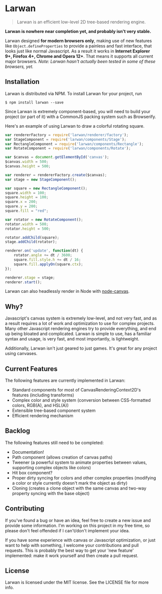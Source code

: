 # Larwan

> Larwan is an efficient low-level 2D tree-based rendering engine.

**Larwan is nowhere near completion yet, and probably isn't very stable.**

Larwan designed **for modern browsers only**, making use of new features like `Object.defineProperties` to provide a painless and fast interface, that looks just like normal Javascript. As a result it works in **Internet Explorer 9+, Firefox 4+, Chrome and Opera 12+**. That means it supports all current major browsers. *Note: Larwan hasn't actually been tested in some of these browsers, yet.*

## Installation

Larwan is distributed via NPM. To install Larwan for your project, run

```shell
$ npm install larwan --save
```

Since Larwan is extremely component-based, you will need to build your project (or part of it) with a CommonJS packing system such as Browserify.

Here's an example of using Larwan to draw a colorful rotating square.

```js
var rendererFactory = require('larwan/renderer/factory');
var StageComponent = require('larwan/components/Stage');
var RectangleComponent = require('larwan/components/Rectangle');
var RotateComponent = require('larwan/components/Rotate');

var $canvas = document.getElementById('canvas');
$canvas.width = 500;
$canvas.height = 500;

var renderer = rendererFactory.create($canvas);
var stage = new StageComponent();

var square = new RectangleComponent();
square.width = 100;
square.height = 100;
square.x = 200;
square.y = 200;
square.fill = "red";

var rotator = new RotateComponent();
rotator.width = 500;
rotator.height = 500;

rotator.addChild(square);
stage.addChild(rotator);

renderer.on('update', function(dt) {
	rotator.angle += dt / 3600;
	square.fill.style.h += dt / 16;
	square.fill.applyOn(square.ctx);
});

renderer.stage = stage;
renderer.start();
```

Larwan can also headlessly render in Node with [node-canvas](https://github.com/Automattic/node-canvas).

## Why?

Javascript's canvas system is extremely low-level, and not very fast, and as a result requires a lot of work and optimization to use for complex projects. Many other Javascript rendering engines try to provide everything, and end up being bloated and complicated. Larwan is simple to use, has a familiar syntax and usage, is very fast, and most importantly, is lightweight.

Additionally, Larwan isn't just geared to just games. It's great for any project using canvases.

## Current Features

The following features are currently implemented in Larwan:

 - Standard components for most of CanvasRenderingContext2D's features (including transforms)
 - Complex color and style system (conversion between CSS-formatted colors, RGB(A), and HSL(A))
 - Extensible tree-based component system
 - Efficient rendering mechanism

## Backlog

The following features still need to be completed:

 - Documentation!
 - Path component (allows creation of canvas paths)
 - Tweener (a powerful system to animate properties between values, supporting complex objects like colors)
 - Hit box component?
 - Proper dirty syncing for colors and other complex properties (modifying a color or style currently doesn't mark the object as dirty)
 - Cloning (creates a clone object with the same canvas and two-way property syncing with the base object)

## Contributing

If you've found a bug or have an idea, feel free to create a new issue and provide some information. I'm working on this project in my free time, so please don't feel offended if I can't/don't implement your idea.

If you have some experience with canvas or Javascript optimization, or just want to help with something, I welcome your contributions and pull requests. This is probably the best way to get your 'new feature' implemented: make it work yourself and then create a pull request.

## License

Larwan is licensed under the MIT license. See the LICENSE file for more info.
